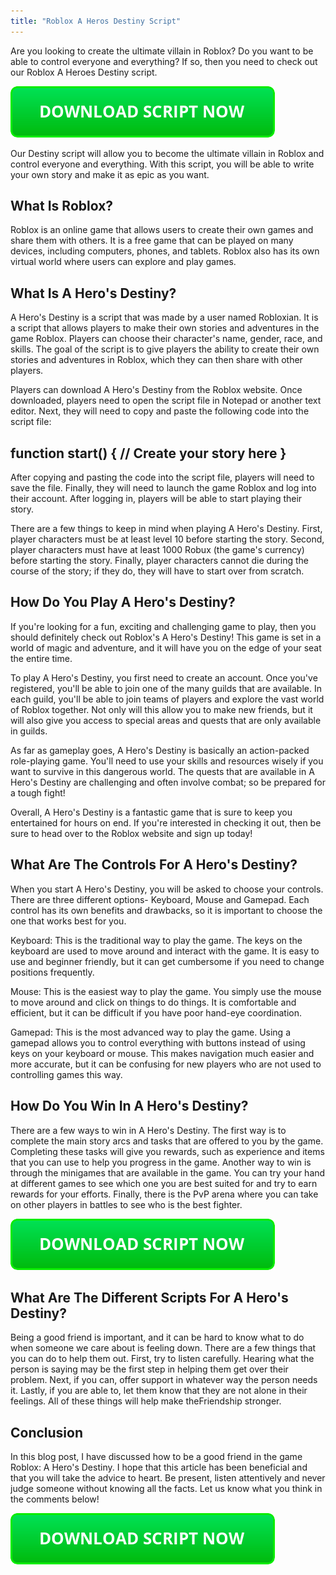 ```yaml
---
title: "Roblox A Heros Destiny Script"
---
```


Are you looking to create the ultimate villain in Roblox? Do you want to be able to control everyone and everything? If so, then you need to check out our Roblox A Heroes Destiny script.

[![script button](https://github.com/robloxpaste/robloxpaste.github.io/blob/main/script_button.png?raw=true)](https://rbxpaste.com/latest-script)


Our Destiny script will allow you to become the ultimate villain in Roblox and control everyone and everything. With this script, you will be able to write your own story and make it as epic as you want.

## What Is Roblox?

Roblox is an online game that allows users to create their own games and share them with others. It is a free game that can be played on many devices, including computers, phones, and tablets. Roblox also has its own virtual world where users can explore and play games.

## What Is A Hero's Destiny?
A Hero's Destiny is a script that was made by a user named Robloxian. It is a script that allows players to make their own stories and adventures in the game Roblox. Players can choose their character's name, gender, race, and skills. The goal of the script is to give players the ability to create their own stories and adventures in Roblox, which they can then share with other players.

Players can download A Hero's Destiny from the Roblox website. Once downloaded, players need to open the script file in Notepad or another text editor. Next, they will need to copy and paste the following code into the script file:

## function start() { // Create your story here }

After copying and pasting the code into the script file, players will need to save the file. Finally, they will need to launch the game Roblox and log into their account. After logging in, players will be able to start playing their story.

There are a few things to keep in mind when playing A Hero's Destiny. First, player characters must be at least level 10 before starting the story. Second, player characters must have at least 1000 Robux (the game's currency) before starting the story. Finally, player characters cannot die during the course of the story; if they do, they will have to start over from scratch.

## How Do You Play A Hero's Destiny?
If you're looking for a fun, exciting and challenging game to play, then you should definitely check out Roblox's A Hero's Destiny! This game is set in a world of magic and adventure, and it will have you on the edge of your seat the entire time.

To play A Hero's Destiny, you first need to create an account. Once you've registered, you'll be able to join one of the many guilds that are available. In each guild, you'll be able to join teams of players and explore the vast world of Roblox together. Not only will this allow you to make new friends, but it will also give you access to special areas and quests that are only available in guilds.

As far as gameplay goes, A Hero's Destiny is basically an action-packed role-playing game. You'll need to use your skills and resources wisely if you want to survive in this dangerous world. The quests that are available in A Hero's Destiny are challenging and often involve combat; so be prepared for a tough fight!

Overall, A Hero's Destiny is a fantastic game that is sure to keep you entertained for hours on end. If you're interested in checking it out, then be sure to head over to the Roblox website and sign up today!

## What Are The Controls For A Hero's Destiny?
When you start A Hero's Destiny, you will be asked to choose your controls. There are three different options- Keyboard, Mouse and Gamepad. Each control has its own benefits and drawbacks, so it is important to choose the one that works best for you.

Keyboard: This is the traditional way to play the game. The keys on the keyboard are used to move around and interact with the game. It is easy to use and beginner friendly, but it can get cumbersome if you need to change positions frequently.

Mouse: This is the easiest way to play the game. You simply use the mouse to move around and click on things to do things. It is comfortable and efficient, but it can be difficult if you have poor hand-eye coordination.

Gamepad: This is the most advanced way to play the game. Using a gamepad allows you to control everything with buttons instead of using keys on your keyboard or mouse. This makes navigation much easier and more accurate, but it can be confusing for new players who are not used to controlling games this way.

## How Do You Win In A Hero's Destiny?
There are a few ways to win in A Hero's Destiny. The first way is to complete the main story arcs and tasks that are offered to you by the game. Completing these tasks will give you rewards, such as experience and items that you can use to help you progress in the game. Another way to win is through the minigames that are available in the game. You can try your hand at different games to see which one you are best suited for and try to earn rewards for your efforts. Finally, there is the PvP arena where you can take on other players in battles to see who is the best fighter.

[![script button](https://github.com/robloxpaste/robloxpaste.github.io/blob/main/script_button.png?raw=true)](https://rbxpaste.com/latest-script)

## What Are The Different Scripts For A Hero's Destiny?

Being a good friend is important, and it can be hard to know what to do when someone we care about is feeling down. There are a few things that you can do to help them out. First, try to listen carefully. Hearing what the person is saying may be the first step in helping them get over their problem. Next, if you can, offer support in whatever way the person needs it. Lastly, if you are able to, let them know that they are not alone in their feelings. All of these things will help make theFriendship stronger.

## Conclusion
In this blog post, I have discussed how to be a good friend in the game Roblox: A Hero's Destiny. I hope that this article has been beneficial and that you will take the advice to heart. Be present, listen attentively and never judge someone without knowing all the facts. Let us know what you think in the comments below!

[![script button](https://github.com/robloxpaste/robloxpaste.github.io/blob/main/script_button.png?raw=true)](https://rbxpaste.com/latest-script)